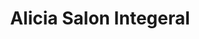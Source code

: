 ---
title: "Alicia Salon Integeral"
url: /ciudad-autonoma-de-buenos-aires/alicia-salon-integeral/
shop: cosméticos
---